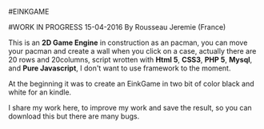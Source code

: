 #EINKGAME 

#WORK IN PROGRESS 15-04-2016
By Rousseau Jeremie (France)

 This is an **2D Game Engine** in construction as an pacman,
 you can move your pacman and create a wall when you click on a case,
 actually there are 20 rows and 20columns,
 script wrotten with **Html 5**, **CSS3**, **PHP 5**, **Mysql**, and **Pure Javascript**,
 I don't want to use framework to the moment.

 At the beginning it was to create an EinkGame in two bit of color black and white for an kindle.

I share my work here, to improve my work and save the result, so you can download this but there are many bugs.
